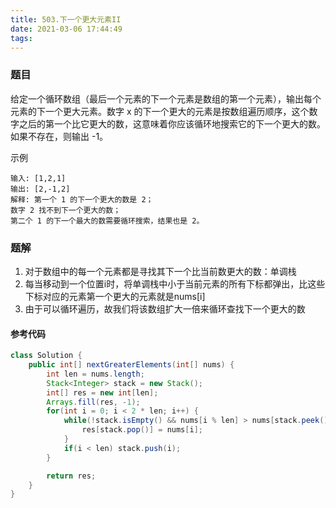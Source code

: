 ```yaml
---
title: 503.下一个更大元素II
date: 2021-03-06 17:44:49
tags:
---
```



### 题目
给定一个循环数组（最后一个元素的下一个元素是数组的第一个元素），输出每个元素的下一个更大元素。数字 x 的下一个更大的元素是按数组遍历顺序，这个数字之后的第一个比它更大的数，这意味着你应该循环地搜索它的下一个更大的数。如果不存在，则输出 -1。
<!--more-->

示例
```
输入: [1,2,1]
输出: [2,-1,2]
解释: 第一个 1 的下一个更大的数是 2；
数字 2 找不到下一个更大的数； 
第二个 1 的下一个最大的数需要循环搜索，结果也是 2。
```

### 题解
1. 对于数组中的每一个元素都是寻找其下一个比当前数更大的数：单调栈
2. 每当移动到一个位置i时，将单调栈中小于当前元素的所有下标都弹出，比这些下标对应的元素第一个更大的元素就是nums[i]
3. 由于可以循环遍历，故我们将该数组扩大一倍来循环查找下一个更大的数


#### 参考代码
```java
class Solution {
    public int[] nextGreaterElements(int[] nums) {
        int len = nums.length;
        Stack<Integer> stack = new Stack();
        int[] res = new int[len];
        Arrays.fill(res, -1);
        for(int i = 0; i < 2 * len; i++) {
            while(!stack.isEmpty() && nums[i % len] > nums[stack.peek()]) {
                res[stack.pop()] = nums[i];
            }
            if(i < len) stack.push(i);
        }

        return res;
    }
}
```